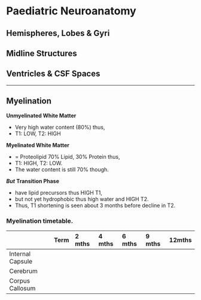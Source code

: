 # Paediatric Neuroanatomy

## Hemispheres, Lobes & Gyri

## Midline Structures

## Ventricles & CSF Spaces

---
## Myelination 

**Unmyelinated White Matter**  
- Very high water content (80%) thus, 
- T1: LOW, T2: HIGH  

**Myelinated White Matter**
- = Proteolipid 70% Lipid, 30% Protein thus, 
- T1: HIGH, T2: LOW.
- The water content is still 70% though.  

***But*** **Transition Phase**
- have lipid precursors thus HIGH T1, 
- but not yet hydrophobic thus high water and HIGH T2.
- Thus, T1 shortening is seen about 3 months before decline in T2.  

### Myelination timetable.

| | Term | 2 mths | 4 mths | 6 mths | 9 mths | 12mths |
|:---|:---|:---|:---|:---|:---|:---|
| Internal Capsule | | | | | |  |
| Cerebrum | | | | | | |
| Corpus Callosum | | | | | | | 
 